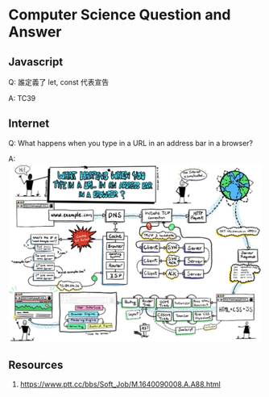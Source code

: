 # Computer Science Question and Answer

## Javascript

Q: 誰定義了 let, const 代表宣告

A: TC39

## Internet

Q: What happens when you type in a URL in an address bar in a browser?

A: ![Image not display](./images/Internet.jpg)

## Resources

1. https://www.ptt.cc/bbs/Soft_Job/M.1640090008.A.A88.html
